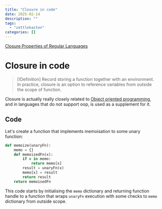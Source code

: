 ```yaml
---
title: "Closure in code"
date: 2025-02-14
description: ""
tags: 
  - "zettlekasten"
categories: []
---
```


[Closure Properties of Regular Languages](zettelkasten/Closure%20Properties%20of%20Regular%20Languages.md)

# Closure in code
> [!Definition]
> Record storing a function together with an environment. In practice, closure is an option to reference variables from outside the scope of function. 

Closure is actually really closely related to [Object oriented programming](Object%20oriented%20programming), and in languages that do not support oop, is used as a supplement for it.

## Code
Let's create a function that implements memoisation to some unary function:
```python
def memoize(unaryFn):
	memo = {}
	def memoisedFn(x):
		if x in memo:
			return memo[x]
		result = unaryFn(x)
		memo[x] = result
		return result
	return memoisedFn
```
This code starts by initialising the `memo` dictionary and returning function handle to a function that wraps `unaryFn` execution with some checks to `memo` dictionary from outside scope.